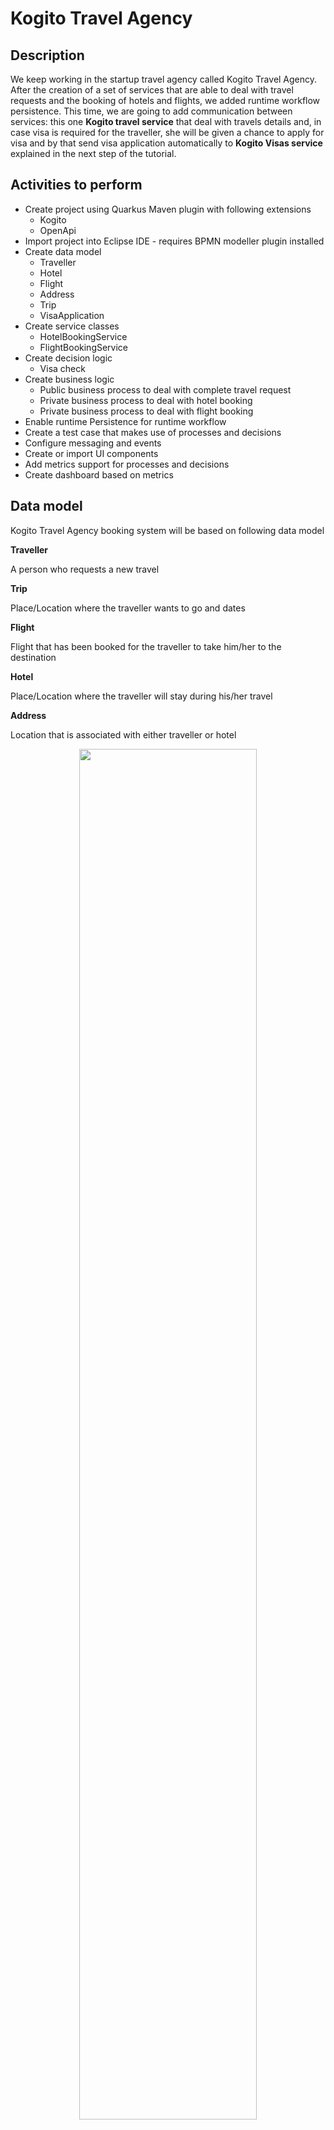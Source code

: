 # Kogito Travel Agency


## Description

We keep working in the startup travel agency called Kogito Travel Agency. After the  creation of a set of services that are 
able to deal with travel requests and the booking of hotels and flights, we added runtime workflow persistence. 
This time, we are going to add communication between services: this one **Kogito travel service** that deal with travels details and, 
in case visa is required for the traveller, she will be given a chance to apply for visa and by that send visa application 
automatically to **Kogito Visas service** explained in the next step of the tutorial.

## Activities to perform

* Create project using Quarkus Maven plugin with following extensions
	* Kogito
	* OpenApi
* Import project into Eclipse IDE - requires BPMN modeller plugin installed
* Create data model
	* Traveller
	* Hotel
	* Flight
	* Address
	* Trip
	* VisaApplication
* Create service classes
	* HotelBookingService
	* FlightBookingService
* Create decision logic
	* Visa check
* Create business logic
	* Public business process to deal with complete travel request
	* Private business process to deal with hotel booking
	* Private business process to deal with flight booking
* Enable runtime Persistence for runtime workflow
* Create a test case that makes use of processes and decisions
* Configure messaging and events
* Create or import UI components
* Add metrics support for processes and decisions
* Create dashboard based on metrics

## Data model

Kogito Travel Agency booking system will be based on following data model

**Traveller**

A person who requests a new travel

**Trip**

Place/Location where the traveller wants to go and dates

**Flight**

Flight that has been booked for the traveller to take him/her to the destination

**Hotel**

Place/Location where the traveller will stay during his/her travel

**Address**

Location that is associated with either traveller or hotel

<p align="center"><img width=75% height=75% src="docs/images/datamodel.png"></p>


## Decision logic

The decision logic will be implemented as a decision table. The logic will be responsible for verifying whether a given traveller requires a visa to enter a given country or not. The decision logic reason over the following data/facts

* Destination that the traveller wants to go - country
* Nationality of the traveller
* Length of the stay

The result will be “yes” or “no”.

<p align="center"><img width=75% height=50% src="docs/images/decisiontable.png"></p>


## Business logic

Business logic will be based on business processes

Public process that will be responsible for orchestrating complete travel request

<p align="center"><img width=75% height=50% src="docs/images/travels-process.png"></p>

Private process that will be responsible for booking a hotel.

<p align="center"><img width=75% height=50% src="docs/images/book-hotel-process.png"></p>

Private process that will be responsible for booking a flight.

<p align="center"><img width=75% height=50% src="docs/images/book-flight-process.png"></p>

## Services

There will be services implemented to carry on the hotel and flight booking. Implementation will be a CDI beans that will have hard coded logic to return a booked flight or hotel.

* org.acme.travels.service.HotelBookingService
* org.acme.travels.service.FlightBookingService



# Try out the complete service

## Installing and Running

### Prerequisites

You will need:
  - Java 1.8.0+ installed
  - Environment variable JAVA_HOME set accordingly
  - Maven 3.5.4+ installed

When using native image compilation, you will also need:
  - GraalVM installed
  - Environment variable GRAALVM_HOME set accordingly
  - Note that GraalVM native image compilation typically requires other packages (glibc-devel, zlib-devel and gcc) to be installed too, please refer to GraalVM installation documentation for more details.

### Infrastructure requirements

#### Infinispan

This application requires an Infinispan server to be available and by default expects it to be on default port and localhost.

You can install Infinispan server by downloading it from [official website](https://infinispan.org/download) version to be used in 10.0.0.CR2
Here  [https://github.com/kiegroup/kogito-runtimes/wiki/Persistence](https://github.com/kiegroup/kogito-runtimes/wiki/Persistence) the required 
Infinispan configuration is explained in more detail.

Alternatively, you can use the Docker Compose template, instructions on how to use it are available in the [README](../docker-compose/README.md) file.

#### Apache Kafka

This application requires a [Apache Kafka](https://kafka.apache.org/) installed and following topics created

* `visaapplications` - used to send visa application that are consumed and processed by Kogito Visas service
* `kogito-processinstances-events` - used to emit events by kogito that can be consumed by data index service and other services
* `kogito-usertaskinstances-events` -used to emit events by kogito that can be consumed by data index service

Alternatively, you can use the Docker Compose template, instructions on how to use it are available in the [README](../docker-compose/README.md) file.

### Compile and Run in Local Dev Mode

```
mvn clean package quarkus:dev    
```

NOTE: With dev mode of Quarkus you can take advantage of hot reload for business assets like processes, rules and decision
tables and java code. No need to redeploy or restart your running application.


### Compile and Run using Local Native Image
Note that this requires GRAALVM_HOME to point to a valid GraalVM installation

```
mvn clean package -Pnative
```

To run the generated native executable, generated in `target/`, execute

```
./target/kogito-travel-agency-{version}-runner
```

## Known issues


## User interface

Kogito Travel Agency comes with basic UI that allows to

### plan new trips

<p align="center"><img width=75% height=75% src="docs/images/new-trip.png"></p>

### list currently opened travel requests

<p align="center"><img width=75% height=75% src="docs/images/list-trips.png"></p>

### show details of selected travel request

<p align="center"><img width=75% height=75% src="docs/images/trip-details.png"></p>

### show active tasks of selected travel request

<p align="center"><img width=75% height=75% src="docs/images/tasks.png"></p>

### perform Human task: visa application

<p align="center"><img width=75% height=75% src="docs/images/visa-application.png"></p>

### cancel selected travel request

To start Kogito Travel Agency UI just point your browser to [http://localhost:8080](http://localhost:8080)

## REST API

Once the service is up and running, you can use the following examples to interact with the service.

### POST /travels

Send travel that requires does not require visa

```sh
curl -H "Content-Type: application/json" -H "Accept: application/json" -X POST http://localhost:8080/travels -d @- << EOF
{
	"traveller" : {
		"firstName" : "John",
		"lastName" : "Doe",
		"email" : "john.doe@example.com",
		"nationality" : "American",
		"address" : {
			"street" : "main street",
			"city" : "Boston",
			"zipCode" : "10005",
			"country" : "US"
		}
	},
	"trip" : {
		"city" : "New York",
		"country" : "US",
		"begin" : "2019-12-10T00:00:00.000+02:00",
		"end" : "2019-12-15T00:00:00.000+02:00"
	}
}
EOF

```

This will directly go to 'ConfirmTravel' user task.

Send travel request that requires does require visa

```sh
curl -H "Content-Type: application/json" -H "Accept: application/json" -X POST http://localhost:8080/travels -d @- << EOF
{
	"traveller" : {
		"firstName" : "Jan",
		"lastName" : "Kowalski",
		"email" : "jan.kowalski@example.com",
		"nationality" : "Polish",
		"address" : {
			"street" : "polna",
			"city" : "Krakow",
			"zipCode" : "32000",
			"country" : "Poland"
		}
	},
	"trip" : {
		"city" : "New York",
		"country" : "US",
		"begin" : "2019-12-10T00:00:00.000+02:00",
		"end" : "2019-12-15T00:00:00.000+02:00"
	}
}
EOF
```

This will stop at 'VisaApplication' user task.

### GET /travels

Returns list of travel requests currently active:

```sh
curl -X GET http://localhost:8080/travels
```

As response an array of travels is returned.

### GET /travels/{id}

Returns travel request with given id (if active):

```sh
curl -X GET http://localhost:8080/travels/{uuid}
```

As response a single travel request is returned if found, otherwise no content (204) is returned.

### DELETE /travels/{id}

Cancels travel request with given id

```sh
curl -X DELETE http://localhost:8080/travels/{uuid}
```

### GET /travels/{id}/tasks

Returns currently assigned user tasks for give travel request:

```sh
curl -X GET http://localhost:8080/travels/{uuid}/tasks
```

### GET /travels/{id}/VisaApplication/{taskId}

Returns visa application task information:

```sh
curl -X GET http://localhost:8080/travels/{uuid}/VisaApplication/{task-uuid}
```

### POST /travels/{id}/VisaApplication/{taskId}

Completes visa application task

```sh
curl -H "Content-Type: application/json" -H "Accept: application/json" -X POST http://localhost:8080/travels/{uuid}/VisaApplication/{task-uuid} -d @- << EOF
{
	"visaApplication" : {
		"firstName" : "Jan",
		"lastName" : "Kowalski",
		"nationality" : "Polish",
		"city" : "New York",
		"country" : "US",
		"passportNumber" : "ABC09876",
		"duration" : 25
	}
}
EOF
```

### GET /travels/{id}/ConfirmTravel/{taskId}

Returns travel (hotel, flight) task information required for confirmation:

```sh
curl -X GET http://localhost:8080/travels/{uuid}/ConfirmTravel/{task-uuid}
```

### POST /travels/{id}/ConfirmTravel/{taskId}

Completes confirms travel task - meaning confirms (and completes) the travel request

```sh
curl -H "Content-Type: application/json" -H "Accept: application/json" -X POST http://localhost:8080/travels/{uuid}/ConfirmTravel/{task-uuid} -d '{}'
```
